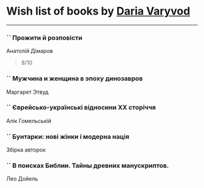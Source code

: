 # Wish list of books by [Daria Varyvod](https://www.facebook.com/profile.php?id=829893410524253)
---

### `` Прожити й розповісти
Анатолій Дімаров
> 8/10

### `` Мужчина и женщина в эпоху динозавров
Маргарет Этвуд

### `` Єврейсько-українські відносини ХХ сторіччя
Алік Гомельській

### `` Бунтарки: нові жінки і модерна нація
Збірка авторок

### `` В поисках Библии. Тайны древних манускриптов.
Лео Дойель

